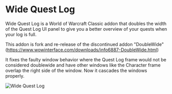 Wide Quest Log
==============

Wide Quest Log is a World of Warcraft Classic addon that doubles the width of the 
Quest Log UI panel to give you a better overview of your quests when your log is 
full.

This addon is fork and re-release of the discontinued addon "DoubleWide" 
(https://www.wowinterface.com/downloads/info6887-DoubleWide.html)

It fixes the faulty window behavior where the Quest Log frame would not be 
considered doublewide and have other windows like the Character frame overlap 
the right side of the window. Now it cascades the windows properly.

![Wide Quest Log](https://i.imgur.com/IXMDff8.png "Wide Quest Log")